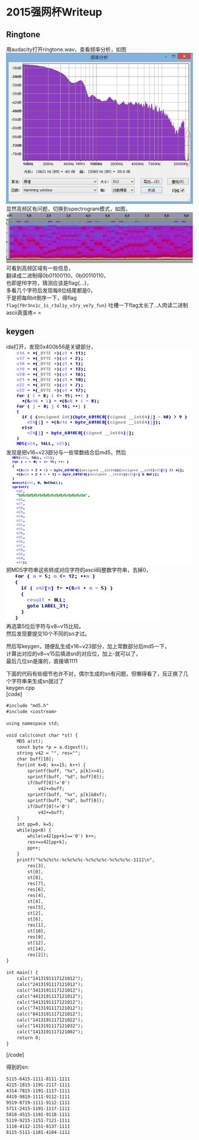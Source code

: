 # 2015强网杯Writeup

## Ringtone
用audacity打开ringtone.wav，查看频率分析，如图   
![FFT](FFT.bmp)   
显然高频区有问题，切换到spectrogram模式，如图，   
![spectrogram](spectrogram.bmp)   
可看到高频区域有一些信息，   
翻译成二进制得0b01100110、0b00110110，   
也即是f6字符，猜测应该是flag{...}，   
多看几个字符后发现每8位结尾都是0，   
于是把每8bit倒序一下，得flag   
`flag{f0r3ns1c_1s_r3al1y_v3ry_ve7y_fun}`
吐槽一下flag太长了..人肉读二进制ascii真蛋疼= =   

## keygen
ida打开，发现0x400b56是关键部分，   
![before_md5](before_md5.bmp)   
发现是把v16~v23部分与一些常数结合后md5，然后   
![after_md5](after_md5.bmp)     
把MD5字符串这些转成对应字符的ascii码整数字符串，去掉0，   
![check_md5.bmp](check_md5.bmp)   
再选第5位后字符与v8~v15比较。   
然后发现要提交10个不同的sn才过。   
   
然后写keygen，随便乱生成v16~v23部分，加上常数部分后md5一下，   
计算出对应的v8~v15后填进sn的对应位，加上-就可以了，   
最后几位sn是废的，直接填1111   

下面的代码有些细节也许不对，偶尔生成的sn有问题，但懒得看了，反正换了几个字符串来生成sn就过了   
keygen.cpp   
[code]   

	#include "md5.h"
	#include <iostream>

	using namespace std;

	void calc(const char *st) {
		MD5 a(st);
		const byte *p = a.digest();
		string v42 = "", res="";
		char buff[10];
		for(int k=0; k<=15; k++) {
			sprintf(buff, "%x", p[k]>>4);
			sprintf(buff, "%d", buff[0]);
			if(buff[0]!='0')
				v42+=buff;
			sprintf(buff, "%x", p[k]&0xf);
			sprintf(buff, "%d", buff[0]);
			if(buff[0]!='0')
				v42+=buff;
		}
		int pp=0, k=5;
		while(pp<8) {
			while(v42[pp+k]=='0') k++;
			res+=v42[pp+k];
			pp++;
		}
		printf("%c%c%c%c-%c%c%c%c-%c%c%c%c-%c%c%c%c-1111\n",
			res[3],
			st[0],
			st[8],
			res[7],
			res[6],
			res[4],
			st[4],
			res[5],
			st[2],
			st[6],
			res[1],
			st[10],
			res[0],
			st[12],
			st[14],
			res[2]);
	}

	int main() {
		calc("1413191117121012");
		calc("2413191117121012");
		calc("3413191117121012");
		calc("4413191117121012");
		calc("5413191117121012");
		calc("7413191117121012");
		calc("8413191117121012");
		calc("1413191117121022");
		calc("1413191117121032");
		calc("1413191117121002");
		return 0;
	}

[/code]   

得到的sn:
```
5115-6415-1111-8111-1111
4215-1815-1191-2117-1111
4314-7815-1191-1117-1111
4419-9819-1111-9112-1111
9519-8719-1111-9112-1111
5711-2415-1191-1117-1111
5818-4515-1191-9118-1111
5119-9215-1151-7121-1111
1118-4112-1151-8137-1111
8115-5111-1181-4104-1111
```
